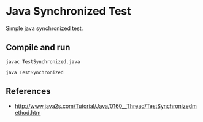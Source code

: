 # Java Synchronized Test

Simple java synchronized test.

## Compile and run

```
javac TestSynchronized.java
```

```
java TestSynchronized
```

## References

* http://www.java2s.com/Tutorial/Java/0160__Thread/TestSynchronizedmethod.htm
